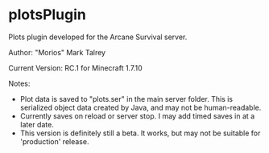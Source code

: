 plotsPlugin
===========

Plots plugin developed for the Arcane Survival server.

Author: "Morios" Mark Talrey

Current Version: RC.1 for Minecraft 1.7.10

Notes:
- Plot data is saved to "plots.ser" in the main server folder. This is serialized object data created by Java, and may not be human-readable.
- Currently saves on reload or server stop. I may add timed saves in at a later date.
- This version is definitely still a beta. It works, but may not be suitable for 'production' release.
